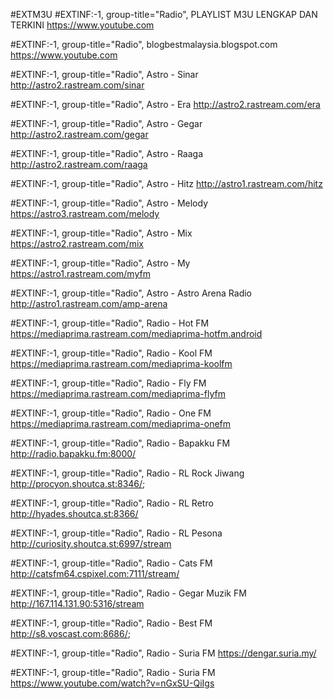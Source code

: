 #EXTM3U
#EXTINF:-1, group-title="Radio", PLAYLIST M3U LENGKAP DAN TERKINI
https://www.youtube.com

#EXTINF:-1, group-title="Radio", blogbestmalaysia.blogspot.com
https://www.youtube.com

#EXTINF:-1, group-title="Radio", Astro - Sinar
http://astro2.rastream.com/sinar

#EXTINF:-1, group-title="Radio", Astro - Era
http://astro2.rastream.com/era

#EXTINF:-1, group-title="Radio", Astro - Gegar
http://astro2.rastream.com/gegar

#EXTINF:-1, group-title="Radio", Astro - Raaga
http://astro2.rastream.com/raaga

#EXTINF:-1, group-title="Radio", Astro - Hitz
http://astro1.rastream.com/hitz

#EXTINF:-1, group-title="Radio", Astro - Melody
https://astro3.rastream.com/melody

#EXTINF:-1, group-title="Radio", Astro - Mix
https://astro2.rastream.com/mix

#EXTINF:-1, group-title="Radio", Astro - My
https://astro1.rastream.com/myfm

#EXTINF:-1, group-title="Radio", Astro - Astro Arena Radio
http://astro1.rastream.com/amp-arena

#EXTINF:-1, group-title="Radio", Radio - Hot FM
https://mediaprima.rastream.com/mediaprima-hotfm.android

#EXTINF:-1, group-title="Radio", Radio - Kool FM
https://mediaprima.rastream.com/mediaprima-koolfm

#EXTINF:-1, group-title="Radio", Radio - Fly FM
https://mediaprima.rastream.com/mediaprima-flyfm

#EXTINF:-1, group-title="Radio", Radio - One FM
https://mediaprima.rastream.com/mediaprima-onefm

#EXTINF:-1, group-title="Radio", Radio - Bapakku FM
http://radio.bapakku.fm:8000/

#EXTINF:-1, group-title="Radio", Radio - RL Rock Jiwang
http://procyon.shoutca.st:8346/;

#EXTINF:-1, group-title="Radio", Radio - RL Retro
http://hyades.shoutca.st:8366/

#EXTINF:-1, group-title="Radio", Radio - RL Pesona
http://curiosity.shoutca.st:6997/stream

#EXTINF:-1, group-title="Radio", Radio - Cats FM
http://catsfm64.cspixel.com:7111/stream/

#EXTINF:-1, group-title="Radio", Radio - Gegar Muzik FM
http://167.114.131.90:5316/stream

#EXTINF:-1, group-title="Radio", Radio - Best FM
http://s8.voscast.com:8686/;

#EXTINF:-1, group-title="Radio", Radio - Suria FM
https://dengar.suria.my/

#EXTINF:-1, group-title="Radio", Radio - Suria FM
https://www.youtube.com/watch?v=nGxSU-QiIgs
